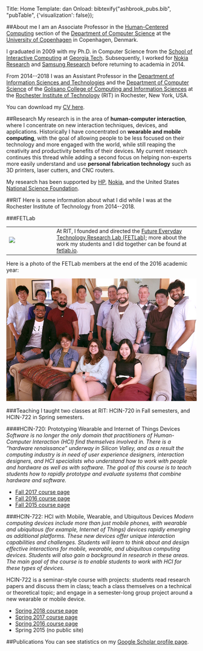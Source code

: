 Title: Home
Template: dan
Onload: bibtexify("ashbrook_pubs.bib", "pubTable", {'visualization': false});


##About me
I am an Associate Professor in the [Human-Centered
Computing](http://www.diku.dk/english/research/hcc/) section of the
[Department of Computer Science](https://di.ku.dk/english) at the
[University of Copenhagen](https://ku.dk) in Copenhagen, Denmark.

I graduated in 2009 with my Ph.D. in Computer Science from the [School
of Interactive Computing](http://www.ic.gatech.edu/) at [Georgia
Tech](http://www.gatech.edu).  Subsequently, I worked for [Nokia
Research](http://research.nokia.com) and [Samsung
Research](http://sisa.samsung.com) before returning to academia in
2014.

From 2014--2018 I was an Assistant Professor in the [Department of
Information Sciences and Technologies](http://ist.rit.edu/) and the
[Department of Computer Science](http://www.cs.rit.edu) of the
[Golisano College of Computing and Information
Sciences](http://www.rit.edu/gccis/) at the [Rochester Institute of
Technology](http://rit.edu) (RIT) in Rochester, New York, USA.

You can download my [CV here](Ashbrook-CV.pdf).

<a name="research"></a>
##Research
My research is in the area of **human-computer interaction**, where I
concentrate on new interaction techniques, devices, and applications.
Historically I have concentrated on **wearable and mobile computing**,
with the goal of allowing people to be less focused on their
technology and more engaged with the world, while still reaping the
creativity and productivity benefits of their devices. My current
research continues this thread while adding a second focus on helping
non-experts more easily understand and use **personal fabrication
technology** such as 3D printers, laser cutters, and CNC routers.

My research has been supported by [HP](http://hp.com),
[Nokia](http://company.nokia.com), and the United States [National
Science Foundation](http://nsf.gov).

##RIT
Here is some information about what I did while I was at the Rochester
Institute of Technology from 2014--2018.

###FETLab

<table class="table-condensed">
	<tr>
		<td width="25%">
			<a href="/"><img src="/images/fetlab_circle.svg"></a>
		</td>
		<td style="vertical-align:middle">
			At RIT, I founded and directed the <a href="/">Future Everyday Technology
			Research Lab (FETLab)</a>; more about the work my students and I
			did together can be found at <a href="http://fetlab.io">fetlab.io</a>.
		</td>
	</tr>
</table>

Here is a photo of the FETLab members at the end of the 2016 academic
year:

<img src="images/fetlab-2016.jpg" alt="FETLab Membership"
class="img-responsive center-block">


###Teaching
I taught two classes at RIT: HCIN-720 in Fall semesters, and HCIN-722
in Spring semesters.

####HCIN-720: Prototyping Wearable and Internet of Things Devices
_Software is no longer the only domain that practitioners of
Human-Computer Interaction (HCI) find themselves involved in. There is
a “hardware renaissance” underway in Silicon Valley, and as a result
the computing industry is in need of user experience designers,
interaction designers, and HCI specialists who understand how to work
with people and hardware as well as with software. The goal of this
course is to teach students how to rapidly prototype and evaluate
systems that combine hardware and software._

- [Fall 2017 course page](http://fetlab.io/720-fall17)
- [Fall 2016 course page](http://fetlab.io/720-fall16)
- [Fall 2015 course page](http://fetlab.io/720-fall15)

###HCIN-722: HCI with Mobile, Wearable, and Ubiquitous Devices
_Modern computing devices include more than just mobile phones, with
wearable and ubiquitous (for example, Internet of Things) devices
rapidly emerging as additional platforms. These new devices offer
unique interaction capabilities and challenges. Students will learn to
think about and design effective interactions for mobile, wearable,
and ubiquitous computing devices. Students will also gain a background
in research in these areas. The main goal of the course is to enable
students to work with HCI for these types of devices._

HCIN-722 is a seminar-style course with projects: students read
research papers and discuss them in class; teach a class themselves
on a technical or theoretical topic; and engage in a semester-long
group project around a new wearable or mobile device.

- [Spring 2018 course page](http://fetlab.io/722-spring18)
- [Spring 2017 course page](http://fetlab.io/722-spring17)
- [Spring 2016 course page](http://fetlab.io/722-spring16)
- Spring 2015 (no public site)

##Publications
You can see statistics on my [Google Scholar profile
page](http://scholar.google.com/citations?user=VzkoqhIAAAAJ).

<!--- [bib](ashbrook_pubs.bib) --->
<table class='table' id="pubTable"></table>

